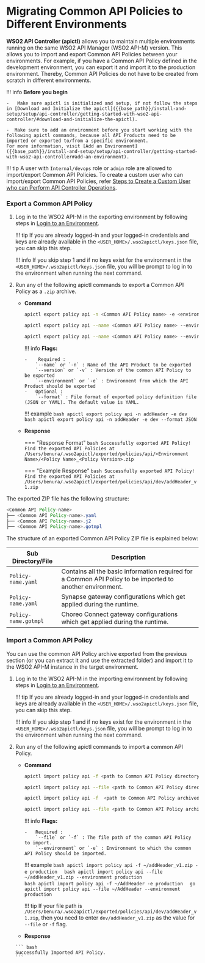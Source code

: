 # Migrating Common API Policies to Different Environments

**WSO2 API Controller (apictl)** allows you to maintain multiple environments running on the same WSO2 API Manager (WSO2 API-M) version. This allows you to import and export Common API Policies between your environments. For example, if you have a Common API Policy defined in the development environment, you can export it and import it to the production environment. Thereby, Common API Policies do not have to be created from scratch in different environments.

!!! info
    **Before you begin** 

    -   Make sure apictl is initialized and setup, if not follow the steps in [Download and Initialize the apictl]({{base_path}}/install-and-setup/setup/api-controller/getting-started-with-wso2-api-controller/#download-and-initialize-the-apictl).

    -  Make sure to add an environment before you start working with the following apictl commands, because all API Products need to be imported or exported to/from a specific environment.      
    For more information, visit [Add an Environment]({{base_path}}/install-and-setup/setup/api-controller/getting-started-with-wso2-api-controller#add-an-environment).

!!! tip
    A user with `Internal/devops` role or `admin` role are allowed to import/export Common API Policies. To create a custom user who can import/export Common API Policies, refer [Steps to Create a Custom User who can Perform API Controller Operations]({{base_path}}/install-and-setup/setup/api-controller/advanced-topics/creating-custom-users-to-perform-api-controller-operations/#steps-to-create-a-custom-user-who-can-perform-api-controller-operations).

### Export a Common API Policy

1.  Log in to the WSO2 API-M in the exporting environment by following steps in [Login to an Environment]({{base_path}}/install-and-setup/setup/api-controller/getting-started-with-wso2-api-controller#login-to-an-environment).  
    
    !!! tip
        If you are already logged-in and your logged-in credentials and keys are already available in the `<USER_HOME>/.wso2apictl/keys.json` file, you can skip this step. 

    !!! info
        If you skip step 1 and if no keys exist for the environment in the `<USER_HOME>/.wso2apictl/keys.json` file, you will be prompt to log in to the environment when running the next command.

2.  Run any of the following apictl commands to export a Common API Policy as a `.zip` archive.  

    -   **Command**
     
        ```bash
        apictl export policy api -n <Common API Policy name> -e <environment>  
        ``` 
        ```bash
        apictl export policy api --name <Common API Policy name> --environment <environment>  
        ```
        ```bash
        apictl export policy api --name <Common API Policy name> --environment <environment> --format <Policy Definition file format>
        ```

        !!! info
            **Flags:**  
            
            -    Required :  
                `--name` or `-n` : Name of the API Product to be exported
                `--version` or `-v` : Version of the common API Policy to be exported       
                `--environment` or `-e` : Environment from which the API Product should be exported  
            -   Optional :  
                `--format` : File format of exported policy definition file (JSON or YAML). The default value is YAML.   

        !!! example
            ```bash
            apictl export policy api -n addHeader -e dev
            ```          
            ```bash
            apictl export policy api -n addHeader -e dev --format JSON
            ``` 

    -   **Response**

        === "Response Format"
            ``` bash
            Successfully exported API Policy!
            Find the exported API Policies at /Users/benura/.wso2apictl/exported/policies/api/<Environment Name>/<Policy Name>_<Policy Version>.zip
            ```

        === "Example Response"
            ``` bash
            Successfully exported API Policy!
            Find the exported API Policies at /Users/benura/.wso2apictl/exported/policies/api/dev/addHeader_v1.zip
            ```

The exported ZIP file has the following structure:

``` java
<Common API Policy-name>
├── <Common API Policy-name>.yaml
├── <Common API Policy-name>.j2
├── <Common API Policy-name>.gotmpl
```

The structure of an exported Common API Policy ZIP file is explained below:

<table>
    <thead>
        <tr class="header">
            <th>Sub Directory/File</th>
            <th>Description</th>
        </tr>
    </thead>
    <tbody>
        <tr class="odd">
            <td><code>Policy-name.yaml</code></td>
            <td>Contains all the basic information required for a Common API Policy to be imported to another environment.</td>
        </tr>
        <tr class="even">
            <td><code>Policy-name.yaml</code></td>
            <td>Synapse gateway configurations which get applied during the runtime.</td>
        </tr>
        <tr class="odd">
            <td><code>Policy-name.gotmpl</code></td>
            <td>Choreo Connect gateway configurations which get applied during the runtime.</td>
        </tr>
    </tbody>
</table>

### Import a Common API Policy

You can use the common API Policy archive exported from the previous section (or you can extract it and use the extracted folder) and import it to the WSO2 API-M instance in the target environment. 

1.  Log in to the WSO2 API-M in the importing environment by following steps in [Login to an Environment]({{base_path}}/install-and-setup/setup/api-controller/getting-started-with-wso2-api-controller#login-to-an-environment).
    
    !!! tip
        If you are already logged-in and your logged-in credentials and keys are already available in the `<USER_HOME>/.wso2apictl/keys.json` file, you can skip this step. 

    !!! info
        If you skip step 1 and if no keys exist for the environment in the `<USER_HOME>/.wso2apictl/keys.json` file, you will be prompt to log in to the environment when running the next command.

2.  Run any of the following apictl commands to import a common API Policy.

    -   **Command**
        ``` bash
        apictl import policy api -f <path to Common API Policy directory> -e <environment> 
        ```
        ``` bash
        apictl import policy api --file <path to Common API Policy directory> --environment <environment>
        ```
        ``` bash
        apictl import policy api -f  <path to Common API Policy archived file> -e <environment> 
        ```
        ``` bash
        apictl import policy api --file <path to Common API Policy archived file> --environment <environment>
        ```

        !!! info
            **Flags:**  
            
            -   Required :  
                `--file` or `-f` : The file path of the common API Policy to import.  
                `--environment` or `-e` : Environment to which the common API Policy should be imported.

        !!! example
            ```bash
            apictl import policy api -f ~/addHeader_v1.zip -e production 
            ```
            ```bash
            apictl import policy api --file ~/addHeader_v1.zip --environment production
            ```   
            ```bash
            apictl import policy api -f ~/AddHeader -e production 
            ``` 
            ``` go
            apictl import policy api --file ~/AddHeader --environment production 
            ```

        !!! tip
            If your file path is `/Users/benura/.wso2apictl/exported/policies/api/dev/addHeader_v1.zip`, then you need to enter `dev/addHeader_v1.zip` as the value for `--file` or `-f` flag.
       
     -   **Response**
        
        ``` bash
        Successfully Imported API Policy.
        ```
